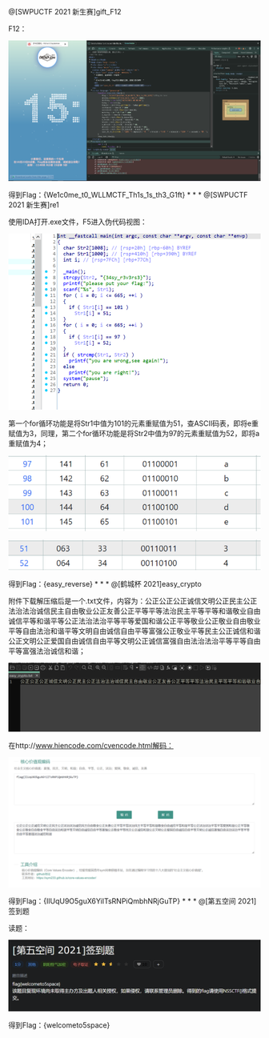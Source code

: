 @[SWPUCTF 2021 新生赛]gift_F12

F12：

![sp0_[SWPUCTF 2021 新生赛]gift_F12](https://github.com/netaves/HelloCTF/blob/main/myWriteups/writeup_0/images/sp0_%5BSWPUCTF%202021%20%E6%96%B0%E7%94%9F%E8%B5%9B%5Dgift_F12.png)

得到Flag：{We1c0me_t0_WLLMCTF_Th1s_1s_th3_G1ft}
*
*
*
@[SWPUCTF 2021 新生赛]re1

使用IDA打开.exe文件，F5进入伪代码视图：

![sp0_[SWPUCTF 2021 新生赛]re1](https://github.com/netaves/HelloCTF/blob/main/myWriteups/writeup_0/images/sp0_%5BSWPUCTF%202021%20%E6%96%B0%E7%94%9F%E8%B5%9B%5Dre1.png)

第一个for循环功能是将Str1中值为101的元素重赋值为51，查ASCII码表，即将e重赋值为3，同理，第二个for循环功能是将Str2中值为97的元素重赋值为52，即将a重赋值为4；

![sp1_[SWPUCTF 2021 新生赛]re1](https://github.com/netaves/HelloCTF/blob/main/myWriteups/writeup_0/images/sp1_%5BSWPUCTF%202021%20%E6%96%B0%E7%94%9F%E8%B5%9B%5Dre1.png)

![sp2_[SWPUCTF 2021 新生赛]re1](https://github.com/netaves/HelloCTF/blob/main/myWriteups/writeup_0/images/sp2_%5BSWPUCTF%202021%20%E6%96%B0%E7%94%9F%E8%B5%9B%5Dre1.png)

得到Flag：{easy_reverse}
*
*
*
@[鹤城杯 2021]easy_crypto

附件下载解压缩后是一个.txt文件，内容为：公正公正公正诚信文明公正民主公正法治法治诚信民主自由敬业公正友善公正平等平等法治民主平等平等和谐敬业自由诚信平等和谐平等公正法治法治平等平等爱国和谐公正平等敬业公正敬业自由敬业平等自由法治和谐平等文明自由诚信自由平等富强公正敬业平等民主公正诚信和谐公正文明公正爱国自由诚信自由平等文明公正诚信富强自由法治法治平等平等自由平等富强法治诚信和谐；

![sp0_[鹤城杯 2021]easy_crypto](https://github.com/netaves/HelloCTF/blob/main/myWriteups/writeup_0/images/sp0_%5B%E9%B9%A4%E5%9F%8E%E6%9D%AF%202021%5Deasy_crypto.png)

在http://www.hiencode.com/cvencode.html解码：

![sp1_[鹤城杯 2021]easy_crypto](https://github.com/netaves/HelloCTF/blob/main/myWriteups/writeup_0/images/sp1_%5B%E9%B9%A4%E5%9F%8E%E6%9D%AF%202021%5Deasy_crypto.png)

得到Flag：{IlUqU9O5guX6YiITsRNPiQmbhNRjGuTP}
*
*
*
@[第五空间 2021]签到题

读题：

![sp0_[第五空间 2021]签到题](https://github.com/netaves/HelloCTF/blob/main/myWriteups/writeup_0/images/sp0_%5B%E7%AC%AC%E4%BA%94%E7%A9%BA%E9%97%B4%202021%5D%E7%AD%BE%E5%88%B0%E9%A2%98.png)

得到Flag：{welcometo5space}
